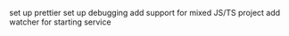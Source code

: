 set up prettier
set up debugging
add support for mixed JS/TS project
add watcher for starting service
